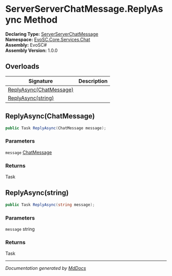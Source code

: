 ﻿<!--  
  <auto-generated>   
    The contents of this file were generated by a tool.  
    Changes to this file may be list if the file is regenerated  
  </auto-generated>   
-->

# ServerServerChatMessage.ReplyAsync Method

**Declaring Type:** [ServerServerChatMessage](../index.md)  
**Namespace:** [EvoSC.Core.Services.Chat](../../index.md)  
**Assembly:** EvoSC\#  
**Assembly Version:** 1.0.0

## Overloads

| Signature                                         | Description |
| ------------------------------------------------- | ----------- |
| [ReplyAsync(ChatMessage)](#replyasyncchatmessage) |             |
| [ReplyAsync(string)](#replyasyncstring)           |             |

## ReplyAsync(ChatMessage)

```csharp
public Task ReplyAsync(ChatMessage message);
```

### Parameters

`message`  [ChatMessage](../../../../Helpers/ChatMessage/index.md)

### Returns

Task

## ReplyAsync(string)

```csharp
public Task ReplyAsync(string message);
```

### Parameters

`message`  string

### Returns

Task

___

*Documentation generated by [MdDocs](https://github.com/ap0llo/mddocs)*
